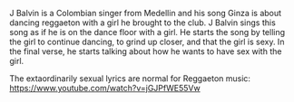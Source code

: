 J Balvin is a Colombian singer from Medellin and his song Ginza is about dancing reggaeton with a girl he brought to the club.  J Balvin sings this song as if he is on the dance floor with a girl.  He starts the song by telling the girl to continue dancing, to grind up closer, and that the girl is sexy.  In the final verse, he starts talking about how he wants to have sex with the girl.

The extaordinarily sexual lyrics are normal for Reggaeton music: https://www.youtube.com/watch?v=jGJPfWE55Vw


